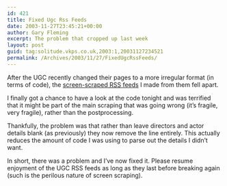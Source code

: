```yaml
---
id: 421
title: Fixed Ugc Rss Feeds
date: 2003-11-27T23:45:21+00:00
author: Gary Fleming
excerpt: The problem that cropped up last week
layout: post
guid: tag:solitude.vkps.co.uk,2003:1,20031127234521
permalink: /Archives/2003/11/27/FixedUgcRssFeeds/
---
```

After the UGC recently changed their pages to a more irregular format (in terms of code), the [screen-scraped <acronym title="Rich Site Summary">RSS</acronym> feeds](/Code/UgcRss/) I made from them fell apart.

I finally got a chance to have a look at the code tonight and was terrified that it might be part of the main scraping that was going wrong (it&#8217;s fragile, very fragile), rather than the postprocessing.

Thankfully, the problem was that rather than leave directors and actor details blank (as previously) they now remove the line entirely. This actually reduces the amount of code I was using to parse out the details I didn&#8217;t want.

In short, there was a problem and I&#8217;ve now fixed it. Please resume enjoyment of the UGC RSS feeds as long as they last before breaking again (such is the perilous nature of screen scraping).